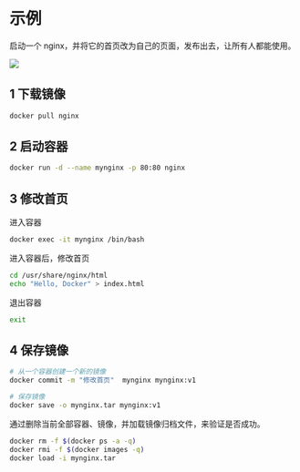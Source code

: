 # 示例

启动一个 nginx，并将它的首页改为自己的页面，发布出去，让所有人都能使用。

![](https://image.newarea.site/2024-12-03_23-12-31.png)

## 1 下载镜像

```sh
docker pull nginx
```

## 2 启动容器

```sh
docker run -d --name mynginx -p 80:80 nginx
```

## 3 修改首页

进入容器
```sh
docker exec -it mynginx /bin/bash
```

进入容器后，修改首页

```sh
cd /usr/share/nginx/html
echo "Hello, Docker" > index.html
```

退出容器

```sh
exit
```

## 4 保存镜像

```sh
# 从一个容器创建一个新的镜像
docker commit -m "修改首页"  mynginx mynginx:v1

# 保存镜像
docker save -o mynginx.tar mynginx:v1
```

通过删除当前全部容器、镜像，并加载镜像归档文件，来验证是否成功。

```sh
docker rm -f $(docker ps -a -q)
docker rmi -f $(docker images -q)
docker load -i mynginx.tar
```
